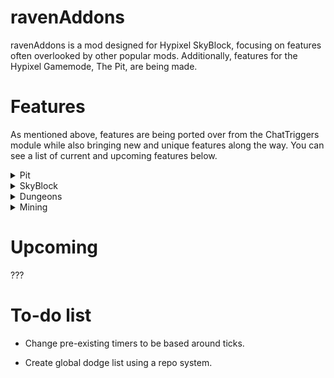 # ravenAddons

ravenAddons is a mod designed for Hypixel SkyBlock, focusing on features often overlooked by other popular mods.
Additionally, features for the Hypixel Gamemode, The Pit, are being made.

# Features

As mentioned above, features are being ported over from the ChatTriggers module while also bringing new and unique
features along the way. You can see a list of current and upcoming features below.

<details>
<summary>Pit</summary>

## Pit

- Care Package Highlighter

![Care Package Highlighter - Mystic Sword](https://cdn.modrinth.com/data/cached_images/a9e81c7528013f61bdd4829f40ddf3e67775f4c9.png)

</details>

<details>
<summary>SkyBlock</summary>

## SkyBlock

+ Dodge List
    - Checks if players that join through party finder are on your dodge list.
    - It allows the user to supply a reason for why you have dodged the user.
    - Users can choose the duration for how long players should be dodged for by
      using `/ra dodge tempadd <player> <duration> [reason]`
    - Has the additional option to automatically kick (and the option to announce why).

![Dodge List](https://github.com/user-attachments/assets/a6c970f7-d82b-47dd-aab8-8b31555349bb)

+ DROP Alerts
    - Select a username to annoy with your rare drops.

+ Fire Freeze Timer
    - Places a timer above an entity's head when they are frozen with a Fire Freeze Staff.
    - Additional options include announcing to party chat when a mob is frozen and a notification for when you should
      re-activate the ability of Fire Freeze Staff to freeze the mob again.

</details>

<details>
<summary>Dungeons</summary>

## Dungeons

+ Fire Freeze Timer (Floor 3)
    - You can choose if the timer should start from five to three seconds.
    - Sound customizability for when you should freeze the professor while the default sound being `random.anvil_land`.

+ Better Device Notifications
    - Replaces Hypixel's device complete titles for your username with a custom title or subtitle that you have chosen.

+ Energy Crystal Notification
    - Shows "Place Crystal" when you have an energy crystal in your inventory.

+ Leap Announce
    - Customizable leap announce.

+ Leap Sound
    - Plays note.pling when you leap to someone.

</details>

<details>
<summary>Mining</summary>

## Mining

+ Mining Ability Notifications

+ Gemstone Powder Notifications
    - Option to choose the threshold of powder.

</details>

# Upcoming

???

# To-do list

+ Change pre-existing timers to be based around ticks.

+ Create global dodge list using a repo system.